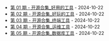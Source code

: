 * [第 01 期 - 开源合集_好用的工具](https://higithub.herotops.xyz/posts/01-开源合集_好用的工具) - 2024-10-22
* [第 02 期 - 开源合集_好玩的工具](https://higithub.herotops.xyz/posts/02-开源合集_好玩的工具) - 2024-10-22
* [第 03 期 - 开源合集_终端工具](https://higithub.herotops.xyz/posts/03-开源合集_终端工具) - 2024-10-22
* [第 04 期 - 开源合集_运维工具](https://higithub.herotops.xyz/posts/04-开源合集_运维工具) - 2024-10-22
* [第 05 期 - 开源合集_数据库工具](https://higithub.herotops.xyz/posts/05-开源合集_数据库工具) - 2024-10-22
